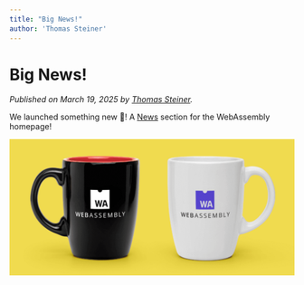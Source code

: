 ```yaml
---
title: "Big News!"
author: 'Thomas Steiner'
---
```


# Big News!

_Published on March 19, 2025 by [Thomas Steiner](https://github.com/tomayac)._

We launched something new 🎉! A [News](/news/) section for the WebAssembly homepage!

![Two cups with the WebAssembly logo](/assets/wasm-cups.png)